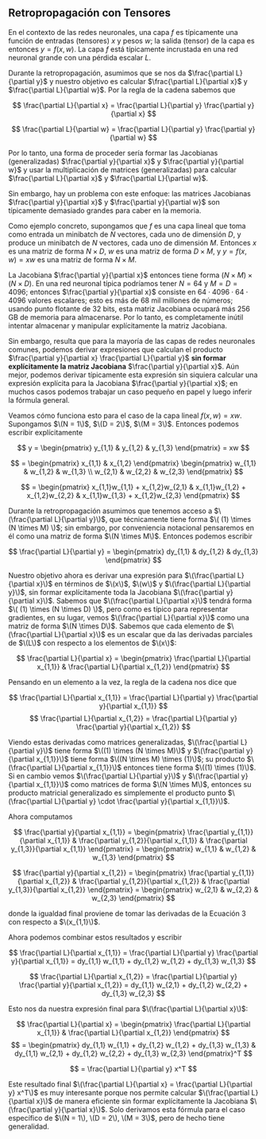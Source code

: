 ## Retropropagación con Tensores

En el contexto de las redes neuronales, una capa $f$ es típicamente una función de entradas (tensores) $x$ y pesos $w$; la salida (tensor) de la capa es entonces $y = f(x, w)$. La capa $f$ está típicamente incrustada en una red neuronal grande con una pérdida escalar $L$.

Durante la retropropagación, asumimos que se nos da $\frac{\partial L}{\partial y}$ y nuestro objetivo es calcular $\frac{\partial L}{\partial x}$ y $\frac{\partial L}{\partial w}$. Por la regla de la cadena sabemos que

$$
\frac{\partial L}{\partial x} = \frac{\partial L}{\partial y} \frac{\partial y}{\partial x}
$$

$$
\frac{\partial L}{\partial w} = \frac{\partial L}{\partial y} \frac{\partial y}{\partial w}
$$

Por lo tanto, una forma de proceder sería formar las Jacobianas (generalizadas) $\frac{\partial y}{\partial x}$ y $\frac{\partial y}{\partial w}$ y usar la multiplicación de matrices (generalizadas) para calcular $\frac{\partial L}{\partial x}$ y $\frac{\partial L}{\partial w}$.

Sin embargo, hay un problema con este enfoque: las matrices Jacobianas $\frac{\partial y}{\partial x}$ y $\frac{\partial y}{\partial w}$ son típicamente demasiado grandes para caber en la memoria.

Como ejemplo concreto, supongamos que $f$ es una capa lineal que toma como entrada un minibatch de $N$ vectores, cada uno de dimensión $D$, y produce un minibatch de $N$ vectores, cada uno de dimensión $M$. Entonces $x$ es una matriz de forma $N \times D$, $w$ es una matriz de forma $D \times M$, y $y = f(x, w) = xw$ es una matriz de forma $N \times M$.

La Jacobiana $\frac{\partial y}{\partial x}$ entonces tiene forma $(N \times M) \times (N \times D)$. En una red neuronal típica podríamos tener $N = 64$ y $M = D = 4096$; entonces $\frac{\partial y}{\partial x}$ consiste en $64 \cdot 4096 \cdot 64 \cdot 4096$ valores escalares; esto es más de 68 mil millones de números; usando punto flotante de 32 bits, esta matriz Jacobiana ocupará más 256 GB de memoria para almacenarse. Por lo tanto, es completamente inútil intentar almacenar y manipular explícitamente la matriz Jacobiana.

Sin embargo, resulta que para la mayoría de las capas de redes neuronales comunes, podemos derivar expresiones que calculan el producto $\frac{\partial y}{\partial x} \frac{\partial L}{\partial y}$ **sin formar explícitamente la matriz Jacobiana** $\frac{\partial y}{\partial x}$. Aún mejor, podemos derivar típicamente esta expresión sin siquiera calcular una expresión explícita para la Jacobiana $\frac{\partial y}{\partial x}$; en muchos casos podemos trabajar un caso pequeño en papel y luego inferir la fórmula general.

Veamos cómo funciona esto para el caso de la capa lineal $f(x, w) = xw$. Supongamos $\(N = 1\)$, $\(D = 2\)$, $\(M = 3\)$. Entonces podemos escribir explícitamente

$$
y = \begin{pmatrix} y_{1,1} & y_{1,2} & y_{1,3} \end{pmatrix} = xw
$$

$$
= \begin{pmatrix} x_{1,1} & x_{1,2} \end{pmatrix} \begin{pmatrix} w_{1,1} & w_{1,2} & w_{1,3} \\ w_{2,1} & w_{2,2} & w_{2,3} \end{pmatrix}
$$

$$
= \begin{pmatrix} x_{1,1}w_{1,1} + x_{1,2}w_{2,1} & x_{1,1}w_{1,2} + x_{1,2}w_{2,2} & x_{1,1}w_{1,3} + x_{1,2}w_{2,3} \end{pmatrix}
$$

Durante la retropropagación asumimos que tenemos acceso a $\(\frac{\partial L}{\partial y}\)$, que técnicamente tiene forma $\( (1) \times (N \times M) \)$; sin embargo, por conveniencia notacional pensaremos en él como una matriz de forma $\(N \times M\)$. Entonces podemos escribir

$$
\frac{\partial L}{\partial y} = \begin{pmatrix} dy_{1,1} & dy_{1,2} & dy_{1,3} \end{pmatrix}
$$

Nuestro objetivo ahora es derivar una expresión para $\(\frac{\partial L}{\partial x}\)$ en términos de $\(x\)$, $\(w\)$ y $\(\frac{\partial L}{\partial y}\)$, sin formar explícitamente toda la Jacobiana $\(\frac{\partial y}{\partial x}\)$. Sabemos que $\(\frac{\partial L}{\partial x}\)$ tendrá forma $\( (1) \times (N \times D) \)$, pero como es típico para representar gradientes, en su lugar, vemos $\(\frac{\partial L}{\partial x}\)$ como una matriz de forma $\(N \times D\)$. Sabemos que cada elemento de $\(\frac{\partial L}{\partial x}\)$ es un escalar que da las derivadas parciales de $\(L\)$ con respecto a los elementos de $\(x\)$:

$$
\frac{\partial L}{\partial x} = \begin{pmatrix} \frac{\partial L}{\partial x_{1,1}} & \frac{\partial L}{\partial x_{1,2}} \end{pmatrix}
$$

Pensando en un elemento a la vez, la regla de la cadena nos dice que

$$
\frac{\partial L}{\partial x_{1,1}} = \frac{\partial L}{\partial y} \frac{\partial y}{\partial x_{1,1}}
$$
$$
\frac{\partial L}{\partial x_{1,2}} = \frac{\partial L}{\partial y} \frac{\partial y}{\partial x_{1,2}}
$$

Viendo estas derivadas como matrices generalizadas, $\(\frac{\partial L}{\partial y}\)$ tiene forma $\((1) \times (N \times M)\)$ y $\(\frac{\partial y}{\partial x_{1,1}}\)$ tiene forma $\((N \times M) \times (1)\)$; su producto $\(\frac{\partial L}{\partial x_{1,1}}\)$ entonces tiene forma $\((1) \times (1)\)$. Si en cambio vemos $\(\frac{\partial L}{\partial y}\)$ y $\(\frac{\partial y}{\partial x_{1,1}}\)$ como matrices de forma $\(N \times M\)$, entonces su producto matricial generalizado es simplemente el producto punto $\(\frac{\partial L}{\partial y} \cdot \frac{\partial y}{\partial x_{1,1}}\)$.

Ahora computamos

$$
\frac{\partial y}{\partial x_{1,1}} = \begin{pmatrix} \frac{\partial y_{1,1}}{\partial x_{1,1}} & \frac{\partial y_{1,2}}{\partial x_{1,1}} & \frac{\partial y_{1,3}}{\partial x_{1,1}} \end{pmatrix} = \begin{pmatrix} w_{1,1} & w_{1,2} & w_{1,3} \end{pmatrix}
$$

$$
\frac{\partial y}{\partial x_{1,2}} = \begin{pmatrix} \frac{\partial y_{1,1}}{\partial x_{1,2}} & \frac{\partial y_{1,2}}{\partial x_{1,2}} & \frac{\partial y_{1,3}}{\partial x_{1,2}} \end{pmatrix} = \begin{pmatrix} w_{2,1} & w_{2,2} & w_{2,3} \end{pmatrix}
$$

donde la igualdad final proviene de tomar las derivadas de la Ecuación 3 con respecto a $\(x_{1,1}\)$.

Ahora podemos combinar estos resultados y escribir

$$
\frac{\partial L}{\partial x_{1,1}} = \frac{\partial L}{\partial y} \frac{\partial y}{\partial x_{1,1}} = dy_{1,1} w_{1,1} + dy_{1,2} w_{1,2} + dy_{1,3} w_{1,3}
$$

$$
\frac{\partial L}{\partial x_{1,2}} = \frac{\partial L}{\partial y} \frac{\partial y}{\partial x_{1,2}} = dy_{1,1} w_{2,1} + dy_{1,2} w_{2,2} + dy_{1,3} w_{2,3}
$$

Esto nos da nuestra expresión final para $\(\frac{\partial L}{\partial x}\)$:

$$
\frac{\partial L}{\partial x} = \begin{pmatrix} \frac{\partial L}{\partial x_{1,1}} & \frac{\partial L}{\partial x_{1,2}} \end{pmatrix}
$$
$$
= \begin{pmatrix} dy_{1,1} w_{1,1} + dy_{1,2} w_{1,2} + dy_{1,3} w_{1,3} & dy_{1,1} w_{2,1} + dy_{1,2} w_{2,2} + dy_{1,3} w_{2,3} \end{pmatrix}^T
$$

$$
= \frac{\partial L}{\partial y} x^T
$$

Este resultado final $\(\frac{\partial L}{\partial x} = \frac{\partial L}{\partial y} x^T\)$ es muy interesante porque nos permite calcular $\(\frac{\partial L}{\partial x}\)$ de manera eficiente sin formar explícitamente la Jacobiana $\(\frac{\partial y}{\partial x}\)$. Solo derivamos esta fórmula para el caso específico de $\(N = 1\), \(D = 2\), \(M = 3\)$, pero de hecho tiene generalidad.

